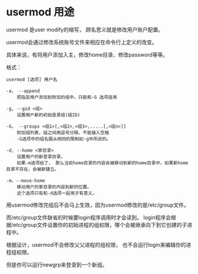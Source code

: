 # usermod 用途

usermod 是user modify的缩写， 顾名思义就是修改用户账户配置。

usermod会通过修改系统账号文件来相应在命令行上定义的改变。

具体来说，有将用户添加入主，修改home目录、修改password等等。

格式：

	usermod [选项] 用户名

	-a， --append
		把指定用户添加到附加的组中，只能和-G 选项连用

	-g, --gid <组>
		设置用户新的初始登录组(组ID)

	-G， --groups <组1>[,<组2>,<组3>,.....[,<组n>]]
		附加组列表，组之间用逗号分隔，不能插入空格
		-G选项中的组名服从相同的限制如-g中所说的。

	-d, --home <家目录>
		设置用户的新登录目录。
		如果-m选项给了， 那么当前home目录的内容会被移动到新的home目录中，如果新home目录不存在，会被新建立。

	-m，--move-home
		移动用户的家目录的内容到新的位置。
		这个选项只有和-d选项一起用才有意义。


	
用usermod修改完组后不会马上生效，因为usermod修改的是/etc/group文件。

而/etc/group文件缺省的时候要login程序调用时才会读到。
login程序会根据/etc/group文件设置你的初始进程的组权限，哪个会被继承向下到它创建的子进程中。

根据设计，usermod不会修改父父进程的组权限， 也不会运行login来编辑你的进程组权限。

但是你可以运行newgrp来登录到一个新组。

